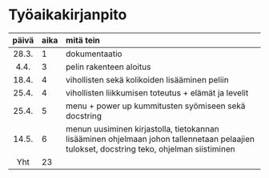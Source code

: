 # Työaikakirjanpito

| päivä | aika | mitä tein  |
| :----:|:-----| :-----|
| 28.3. | 1    | dokumentaatio |
| 4.4. | 3    | pelin rakenteen aloitus |
| 18.4. | 4    | vihollisten sekä kolikoiden lisääminen peliin |
| 25.4. | 4    | vihollisten liikkumisen toteutus + elämät ja levelit |
| 25.4. | 5    | menu + power up kummitusten syömiseen sekä docstring |
| 14.5. | 6    | menun uusiminen kirjastolla, tietokannan lisääminen ohjelmaan johon tallennetaan pelaajien tulokset, docstring teko, ohjelman siistiminen |
| Yht | 23    | |
